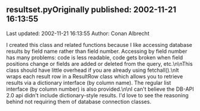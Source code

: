 ## resultset.pyOriginally published: 2002-11-21 16:13:55 
Last updated: 2002-11-21 16:13:55 
Author: Conan Albrecht 
 
I created this class and related functions because I like accessing database results by field name rather than field number.  Accessing by field number has many problems: code is less readable, code gets broken when field positions change or fields are added or deleted from the query, etc.\n\nThis class should have little overhead if you are already using fetchall().\nIt wraps each result row in a ResultRow class which allows you to retrieve results via a dictionary interface (by column name).  The regular list interface (by column number) is also provided.\n\nI can't believe the DB-API 2.0 api didn't include dictionary-style results. I'd love to see the reasoning behind not requiring them of database connection classes.